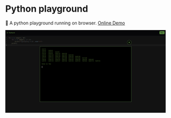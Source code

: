 # Python playground

🐍 A python playground running on browser. [Online Demo](https://react-python-playground.vercel.app/)

![](demo.jpg)

